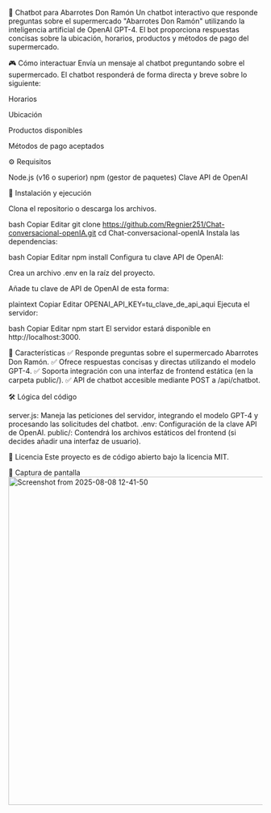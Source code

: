 🛒 Chatbot para Abarrotes Don Ramón
Un chatbot interactivo que responde preguntas sobre el supermercado "Abarrotes Don Ramón" utilizando la inteligencia artificial de OpenAI GPT-4. El bot proporciona respuestas concisas sobre la ubicación, horarios, productos y métodos de pago del supermercado.

🎮 Cómo interactuar
Envía un mensaje al chatbot preguntando sobre el supermercado. El chatbot responderá de forma directa y breve sobre lo siguiente:

Horarios

Ubicación

Productos disponibles

Métodos de pago aceptados

⚙️ Requisitos

Node.js (v16 o superior)
npm (gestor de paquetes)
Clave API de OpenAI

🚀 Instalación y ejecución

Clona el repositorio o descarga los archivos.

bash
Copiar
Editar
git clone https://github.com/Regnier251/Chat-conversacional-openIA.git
cd Chat-conversacional-openIA
Instala las dependencias:

bash
Copiar
Editar
npm install
Configura tu clave API de OpenAI:

Crea un archivo .env en la raíz del proyecto.

Añade tu clave de API de OpenAI de esta forma:

plaintext
Copiar
Editar
OPENAI_API_KEY=tu_clave_de_api_aqui
Ejecuta el servidor:

bash
Copiar
Editar
npm start
El servidor estará disponible en http://localhost:3000.

🎯 Características
✅ Responde preguntas sobre el supermercado Abarrotes Don Ramón.
✅ Ofrece respuestas concisas y directas utilizando el modelo GPT-4.
✅ Soporta integración con una interfaz de frontend estática (en la carpeta public/).
✅ API de chatbot accesible mediante POST a /api/chatbot.

🛠️ Lógica del código

server.js: Maneja las peticiones del servidor, integrando el modelo GPT-4 y procesando las solicitudes del chatbot.
.env: Configuración de la clave API de OpenAI.
public/: Contendrá los archivos estáticos del frontend (si decides añadir una interfaz de usuario).

📜 Licencia
Este proyecto es de código abierto bajo la licencia MIT.

📸 Captura de pantalla
</br>
<img width="753" height="649" alt="Screenshot from 2025-08-08 12-41-50" src="https://github.com/user-attachments/assets/2c031cc5-d16d-46f1-9b82-f53a9c2f70dc" />


